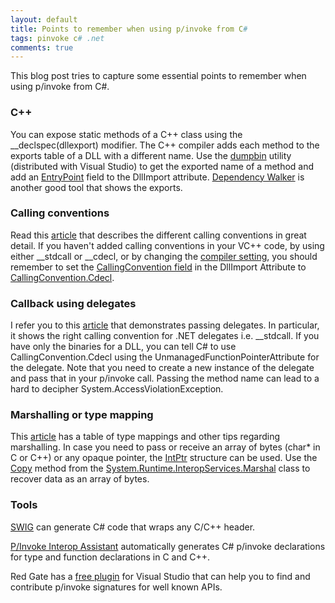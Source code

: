 ```yaml
---
layout: default
title: Points to remember when using p/invoke from C#
tags: pinvoke c# .net
comments: true
---
```


This blog post tries to capture some essential points to remember when using p/invoke from C#.

### C++

You can expose static methods of a C++ class using the __declspec(dllexport) modifier. The C++ compiler adds each method to the exports table of a DLL with a different name. Use the [dumpbin](http://support.microsoft.com/kb/177429) utility (distributed with Visual Studio) to get the exported name of a method and add an [EntryPoint](http://msdn.microsoft.com/en-us/library/aa288468.aspx#pinvoke_callingdllexport) field to the DllImport attribute. [Dependency Walker](http://www.dependencywalker.com/) is another good tool that shows the exports.

### Calling conventions

Read this [article](http://www.codeproject.com/KB/cpp/calling_conventions_demystified.aspx) that describes the different calling conventions in great detail. If you haven't added calling conventions in your VC++ code, by using either __stdcall or __cdecl, or by changing the [compiler setting](http://msdn.microsoft.com/en-us/library/46t77ak2.aspx), you should remember to set the [CallingConvention field](http://msdn.microsoft.com/en-us/library/system.runtime.interopservices.dllimportattribute.callingconvention.aspx) in the DllImport Attribute to [CallingConvention.Cdecl](http://msdn.microsoft.com/en-us/library/system.runtime.interopservices.callingconvention.aspx).

### Callback using delegates

I refer you to this [article](http://blogs.msdn.com/b/thottams/archive/2007/06/02/pinvoke-reverse-pinvoke-and-stdcall-cdecl.aspx) that demonstrates passing delegates. In particular, it shows the right calling convention for .NET delegates i.e. __stdcall. If you have only the binaries for a DLL, you can tell C# to use CallingConvention.Cdecl using the UnmanagedFunctionPointerAttribute for the delegate. Note that you need to create a new instance of the delegate and pass that in your p/invoke call. Passing the method name can lead to a hard to decipher System.AccessViolationException.

### Marshalling or type mapping

This [article](http://www.codeproject.com/KB/cs/essentialpinvoke.aspx) has a table of type mappings and other tips regarding marshalling. In case you need to pass or receive an array of bytes (char* in C or C++) or any opaque pointer, the [IntPtr](http://msdn.microsoft.com/en-us/library/system.intptr.aspx) structure can be used. Use the [Copy](http://msdn.microsoft.com/en-us/library/ms146625.aspx) method from the [System.Runtime.InteropServices.Marshal](http://msdn.microsoft.com/en-us/library/asx0thw2.aspx) class to recover data as an array of bytes.

### Tools

[SWIG](http://www.swig.org/) can generate C# code that wraps any C/C++ header.

[P/Invoke Interop Assistant](http://blogs.msdn.com/b/bclteam/archive/2008/06/23/p-invoke-interop-assistant-justin-van-patten.aspx) automatically generates C# p/invoke declarations for type and function declarations in C and C++.

Red Gate has a [free plugin](https://www.red-gate.com/products/dotnet-development/pinvoke/) for Visual Studio that can help you to find and contribute p/invoke signatures for well known APIs.
